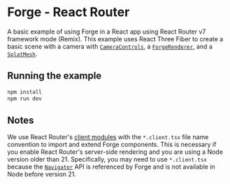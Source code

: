 # Forge - React Router

A basic example of using Forge in a React app using React Router v7 framework mode (Remix). This example uses React Three Fiber to create a basic scene with a camera with [`CameraControls`](https://drei.docs.pmnd.rs/controls/camera-controls), a [`ForgeRenderer`](./src/components/forge/SplatRenderer.tsx), and a [`SplatMesh`](./src/components/forge/SplatMesh.tsx).

## Running the example

```bash
npm install
npm run dev
```

## Notes

We use React Router's [client modules](https://reactrouter.com/explanation/special-files#client-modules) with the `*.client.tsx` file name convention to import and extend Forge components. This is necessary if you enable React Router's server-side rendering and you are using a Node version older than 21. Specifically, you may need to use `*.client.tsx` because the [`Navigator`](https://nodejs.org/api/globals.html#navigator) API is referenced by Forge and is not available in Node before version 21.
